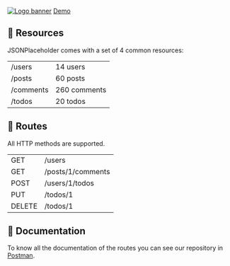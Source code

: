 [![Logo banner](https://jsonplaceholder-v1.herokuapp.com/images/logo_banner.png "Logo banner")](https://jsonplaceholder-v1.herokuapp.com/ "Logo banner")
[Demo](https://jsonplaceholder-v1.herokuapp.com/ "Demo")
## :rocket: Resources
JSONPlaceholder comes with a set of 4 common resources:

|   |   |
| :------------ | :------------ |
| /users | 14 users  |
|  /posts | 60 posts   |
|  /comments  | 260 comments  |
| /todos | 20 todos |

## :round_pushpin: Routes
All HTTP methods are supported.

|   |   |
| ------------ | ------------ |
| GET  | /users  |
|  GET | /posts/1/comments  |
|  POST | /users/1/todos  |
|  PUT | /todos/1  |
| DELETE | /todos/1 |

## :ledger: Documentation
To know all the documentation of the routes you can see our repository in [Postman](https://documenter.getpostman.com/view/8414406/UVJZoJ7f "Postman").
